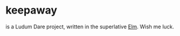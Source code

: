 # keepaway
is a Ludum Dare project, written in the superlative [Elm](https://elm-lang.org). Wish me luck.